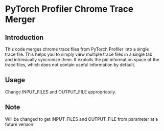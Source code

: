 # PyTorch Profiler Chrome Trace Merger

## Introduction
This code merges chrome trace files from PyTorch Profiler into a single trace file.
This helps you to simply view multiple trace files in a single tab and intrinsically syncronize them.
It exploits the pid information space of the trace files, which does not contain useful information by default.

## Usage
Change INPUT_FILES and OUTPUT_FILE appropriately.

## Note
Will be changed to get INPUT_FILES and OUTPUT_FILE from parameter at a future version.
